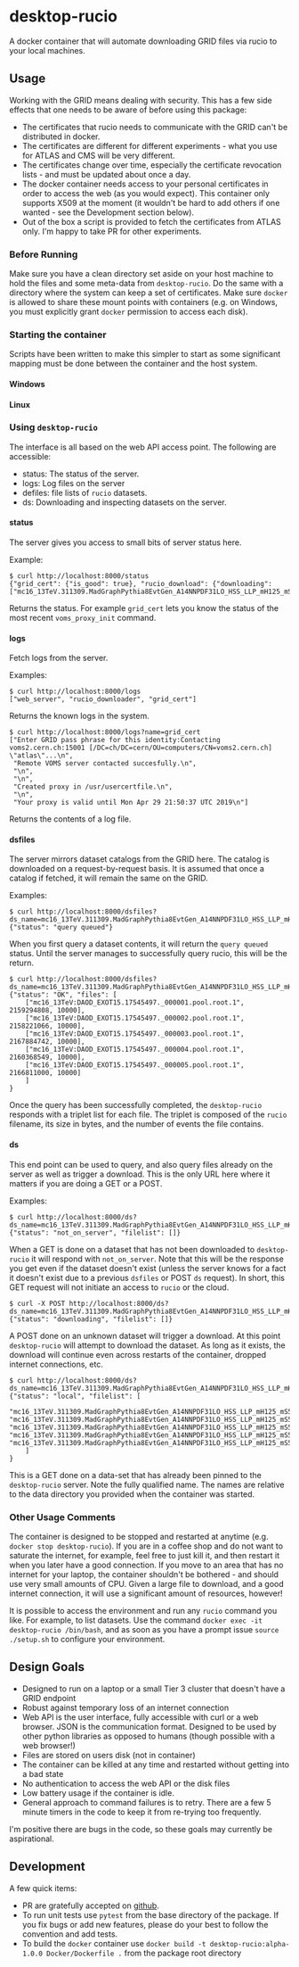 # desktop-rucio

A docker container that will automate downloading GRID files via rucio to your local machines.

## Usage

Working with the GRID means dealing with security. This has a few side effects that one needs to be
aware of before using this package:

- The certificates that rucio needs to communicate with the GRID can't be distributed in docker.
- The certificates are different for different experiments - what you use for ATLAS and CMS will be very different.
- The certificates change over time, especially the certificate revocation lists - and must be updated about once a day.
- The docker container needs access to your personal certificates in order to access the web (as you would expect). This container
  only supports X509 at the moment (it wouldn't be hard to add others if one wanted - see the Development section below).
- Out of the box a script is provided to fetch the certificates from ATLAS only. I'm happy to take PR for other experiments.

### Before Running

Make sure you have a clean directory set aside on your host machine to hold the files and some meta-data from `desktop-rucio`.
Do the same with a directory where the system can keep a set of certificates. Make sure `docker` is allowed to share these
mount points with containers (e.g. on Windows, you must explicitly grant `docker` permission to access each disk).

### Starting the container

Scripts have been written to make this simpler to start as some significant mapping must be done between the container and the
host system.

#### Windows



#### Linux

### Using `desktop-rucio`

The interface is all based on the web API access point. The following are accessible:

- status: The status of the server.
- logs: Log files on the server
- defiles: file lists of `rucio` datasets.
- ds: Downloading and inspecting datasets on the server.

#### status

The server gives you access to small bits of server status here.

Example:

    $ curl http://localhost:8000/status
    {"grid_cert": {"is_good": true}, "rucio_download": {"downloading": ["mc16_13TeV.311309.MadGraphPythia8EvtGen_A14NNPDF31LO_HSS_LLP_mH125_mS5_ltlow.deriv.DAOD_EXOT15.e7270_e5984_s3234_r10201_r10210_p3795"]}}

Returns the status. For example `grid_cert` lets you know the status of the most recent `voms_proxy_init` command.

#### logs

Fetch logs from the server.

Examples:

    $ curl http://localhost:8000/logs
    ["web_server", "rucio_downloader", "grid_cert"]

Returns the known logs in the system.

    $ curl http://localhost:8000/logs?name=grid_cert
    ["Enter GRID pass phrase for this identity:Contacting voms2.cern.ch:15001 [/DC=ch/DC=cern/OU=computers/CN=voms2.cern.ch] \"atlas\"...\n",
     "Remote VOMS server contacted succesfully.\n",
     "\n",
     "\n",
     "Created proxy in /usr/usercertfile.\n",
     "\n",
     "Your proxy is valid until Mon Apr 29 21:50:37 UTC 2019\n"]

Returns the contents of a log file.

#### dsfiles

The server mirrors dataset catalogs from the GRID here. The catalog is downloaded on a request-by-request basis. It is assumed that once a catalog if fetched, it will
remain the same on the GRID.

Examples:

    $ curl http://localhost:8000/dsfiles?ds_name=mc16_13TeV.311309.MadGraphPythia8EvtGen_A14NNPDF31LO_HSS_LLP_mH125_mS5_ltlow.deriv.DAOD_EXOT15.e7270_e5984_s3234_r10201_r10210_p3795
    {"status": "query queued"}

When you first query a dataset contents, it will return the `query queued` status. Until the server manages to successfully query rucio, this will be the return.

    $ curl http://localhost:8000/dsfiles?ds_name=mc16_13TeV.311309.MadGraphPythia8EvtGen_A14NNPDF31LO_HSS_LLP_mH125_mS5_ltlow.deriv.DAOD_EXOT15.e7270_e5984_s3234_r10201_r10210_p3795
    {"status": "OK", "files": [
        ["mc16_13TeV:DAOD_EXOT15.17545497._000001.pool.root.1", 2159294808, 10000],
        ["mc16_13TeV:DAOD_EXOT15.17545497._000002.pool.root.1", 2158221066, 10000],
        ["mc16_13TeV:DAOD_EXOT15.17545497._000003.pool.root.1", 2167884742, 10000],
        ["mc16_13TeV:DAOD_EXOT15.17545497._000004.pool.root.1", 2160368549, 10000],
        ["mc16_13TeV:DAOD_EXOT15.17545497._000005.pool.root.1", 2166811000, 10000]
        ]
    }

Once the query has been successfully completed, the `desktop-rucio` responds with a triplet list for each file. The triplet is composed of the `rucio` filename,
its size in bytes, and the number of events the file contains.

#### ds

This end point can be used to query, and also query files already on the server as well as trigger a download.
This is the only URL here where it matters if you are doing a GET or a POST.

Examples:

    $ curl http://localhost:8000/ds?ds_name=mc16_13TeV.311309.MadGraphPythia8EvtGen_A14NNPDF31LO_HSS_LLP_mH125_mS5_ltlow.deriv.DAOD_EXOT15.e7270_e5984_s3234_r10201_r10210_p3795
    {"status": "not_on_server", "filelist": []}

When a GET is done on a dataset that has not been downloaded to `desktop-rucio` it will respond with `not_on_server`. Note that this will be the response you get even if the
dataset doesn't exist (unless the server knows for a fact it doesn't exist due to a previous `dsfiles` or POST `ds` request). In short, this GET request will not initiate an access
to `rucio` or the cloud.

    $ curl -X POST http://localhost:8000/ds?ds_name=mc16_13TeV.311309.MadGraphPythia8EvtGen_A14NNPDF31LO_HSS_LLP_mH125_mS5_ltlow.deriv.DAOD_EXOT15.e7270_e5984_s3234_r10201_r10210_p3795
    {"status": "downloading", "filelist": []}

A POST done on an unknown dataset will trigger a download. At this point `desktop-rucio` will attempt to download the dataset. As long as it exists, the download will continue even
across restarts of the container, dropped internet connections, etc.

    $ curl http://localhost:8000/ds?ds_name=mc16_13TeV.311309.MadGraphPythia8EvtGen_A14NNPDF31LO_HSS_LLP_mH125_mS5_ltlow.deriv.DAOD_EXOT15.e7270_e5984_s3234_r10201_r10210_p3795
    {"status": "local", "filelist": [
        "mc16_13TeV.311309.MadGraphPythia8EvtGen_A14NNPDF31LO_HSS_LLP_mH125_mS5_ltlow.deriv.DAOD_EXOT15.e7270_e5984_s3234_r10201_r10210_p3795/DAOD_EXOT15.17545497._000001.pool.root.1", "mc16_13TeV.311309.MadGraphPythia8EvtGen_A14NNPDF31LO_HSS_LLP_mH125_mS5_ltlow.deriv.DAOD_EXOT15.e7270_e5984_s3234_r10201_r10210_p3795/DAOD_EXOT15.17545497._000002.pool.root.1", "mc16_13TeV.311309.MadGraphPythia8EvtGen_A14NNPDF31LO_HSS_LLP_mH125_mS5_ltlow.deriv.DAOD_EXOT15.e7270_e5984_s3234_r10201_r10210_p3795/DAOD_EXOT15.17545497._000003.pool.root.1", "mc16_13TeV.311309.MadGraphPythia8EvtGen_A14NNPDF31LO_HSS_LLP_mH125_mS5_ltlow.deriv.DAOD_EXOT15.e7270_e5984_s3234_r10201_r10210_p3795/DAOD_EXOT15.17545497._000004.pool.root.1", "mc16_13TeV.311309.MadGraphPythia8EvtGen_A14NNPDF31LO_HSS_LLP_mH125_mS5_ltlow.deriv.DAOD_EXOT15.e7270_e5984_s3234_r10201_r10210_p3795/DAOD_EXOT15.17545497._000005.pool.root.1"
        ]
    }

This is a GET done on a data-set that has already been pinned to the `desktop-rucio` server. Note the fully qualified name.
The names are relative to the data directory you provided when the container was started.

### Other Usage Comments

The container is designed to be stopped and restarted at anytime (e.g. `docker stop desktop-rucio`). If you are in a coffee shop and do not want to
saturate the internet, for example, feel free to just kill it, and then restart it when you later have a good connection. If you move to an area that
has no internet for your laptop, the container shouldn't be bothered - and should use very small amounts of CPU. Given a large file to download,
and a good internet connection, it will use a significant amount of resources, however!

It is possible to access the environment and run any `rucio` command you like. For example, to list datasets. Use the command `docker exec -it desktop-rucio /bin/bash`, and
as soon as you have a prompt issue `source ./setup.sh` to configure your environment.

## Design Goals

- Designed to run on a laptop or a small Tier 3 cluster that doesn't have a GRID endpoint
- Robust against temporary loss of an internet connection
- Web API is the user interface, fully accessible with curl or a web browser. JSON is the communication format.
  Designed to be used by other python libraries as opposed to humans (though possible with a web browser!)
- Files are stored on users disk (not in container)
- The container can be killed at any time and restarted without getting into a bad state
- No authentication to access the web API or the disk files
- Low battery usage if the container is idle.
- General approach to command failures is to retry. There are a few 5 minute timers in the code to keep
  it from re-trying too frequently.

I'm positive there are bugs in the code, so these goals may currently be aspirational.

## Development

A few quick items:

- PR are gratefully accepted on [github](https://github.com/gordonwatts/desktop-rucio).
- To run unit tests use `pytest` from the base directory of the package. If you fix bugs or add new features,
  please do your best to follow the convention and add tests.
- To build the `docker` container use `docker build -t desktop-rucio:alpha-1.0.0 Docker/Dockerfile .` from the package root directory
